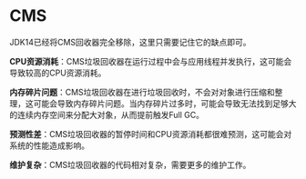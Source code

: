 # CMS
JDK14已经将CMS回收器完全移除，这里只需要记住它的缺点即可。

**CPU资源消耗**：CMS垃圾回收器在运行过程中会与应用线程并发执行，这可能会导致较高的CPU资源消耗。

**内存碎片问题**：CMS垃圾回收器在进行垃圾回收时，不会对对象进行压缩和整理，这可能会导致内存碎片问题。当内存碎片过多时，可能会导致无法找到足够大的连续内存空间来分配大对象，从而提前触发Full GC。

**预测性差**：CMS垃圾回收器的暂停时间和CPU资源消耗都很难预测，这可能会对系统的性能造成影响。

**维护复杂**：CMS垃圾回收器的代码相对复杂，需要更多的维护工作。